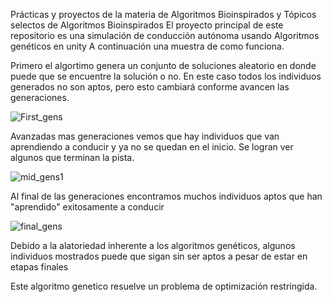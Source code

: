 Prácticas y proyectos de la materia de Algoritmos Bioinspirados y Tópicos selectos de Algoritmos Bioinspirados
El proyecto principal de este repositorio es una simulación de conducción autónoma usando Algoritmos genéticos en unity
A continuación una muestra de como funciona.

Primero el algortimo genera un conjunto de soluciones aleatorio en donde puede que se encuentre la solución o no.
En este caso todos los individuos generados no son aptos, pero esto cambiará conforme avancen las generaciones.

![First_gens](https://github.com/user-attachments/assets/9e632402-19f7-42e6-9671-506bec1edcfa)

Avanzadas mas generaciones vemos que hay individuos que van aprendiendo a conducir y ya no se quedan en el inicio.
Se logran ver algunos que terminan la pista.


![mid_gens1](https://github.com/user-attachments/assets/b832468c-f8ac-4de1-a91a-ec9d655a2d1c)


Al final de las generaciones encontramos muchos individuos aptos que han "aprendido" exitosamente a conducir


![final_gens](https://github.com/user-attachments/assets/eb209f38-b0da-4ee2-8554-85761a51104c)

Debido a la alatoriedad inherente a los algoritmos genéticos, algunos individuos mostrados puede que sigan sin ser aptos
a pesar de estar en etapas finales

Este algoritmo genetico resuelve un problema de optimización restringida.
